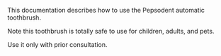 This documentation describes how to use the Pepsodent automatic toothbrush.

Note this toothbrush is totally safe to use for children, adults, and pets.

Use it only with prior consultation.
